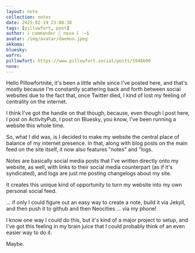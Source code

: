 ```yaml
---
layout: note
collection: notes
date: 2025-02-19 23:08:38
tags: [pillowfort, post]
author: ⸸ commander ░ nova ⸸ :~$
avatar: /img/avatar/daemon.jpeg
akkoma: 
bluesky: 
wafrn: 
pillowfort: https://www.pillowfort.social/posts/5948600
none:
---
```

Hello Pillowfortnite, it's been a little while since I've posted here, and that's mostly because I'm constantly scattering back and forth between social websites due to the fact that, once Twitter died, I kind of lost my feeling of centrality on the internet.

I think I've got the handle on that though, because, even though I post here, I post on ActivityPub, I post on Bluesky, you know, I've been running a website this whole time.

So, what I did was, is I decided to make my website the central place of balance of my internet presence. In that, along with blog posts on the main feed on the site itself, it now also features "notes" and "logs.

Notes are basically social media posts that I've written directly onto my website, as well, with links to their social media counterpart (as if it's syndicated), and logs are just me posting changelogs about my site.

It creates this unique kind of opportunity to turn my website into my own personal social feed.

... if only I could figure out an easy way to create a note, build it via Jekyll, and then push it to github and then Neocities ... via my phone!

I know one way I could do this, but it's kind of a major project to setup, and I've got this feeling in my brain juice that I could probably think of an even easier way to do it.

Maybe.